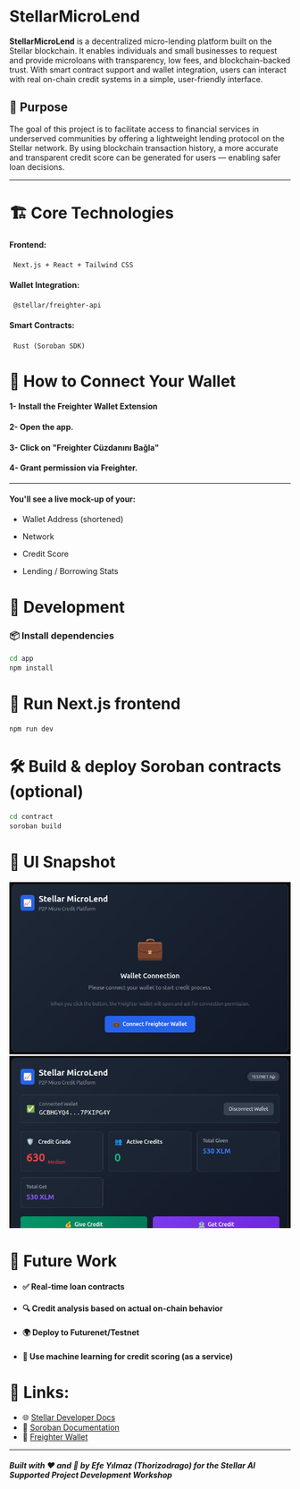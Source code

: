# StellarMicroLend

**StellarMicroLend** is a decentralized micro-lending platform built on the Stellar blockchain. It enables individuals and small businesses to request and provide microloans with transparency, low fees, and blockchain-backed trust. With smart contract support and wallet integration, users can interact with real on-chain credit systems in a simple, user-friendly interface.

## 🚀 Purpose

The goal of this project is to facilitate access to financial services in underserved communities by offering a lightweight lending protocol on the Stellar network. By using blockchain transaction history, a more accurate and transparent credit score can be generated for users — enabling safer loan decisions.

---

# 🏗️ Core Technologies

#### Frontend: 
<code> Next.js + React + Tailwind CSS </code>

#### Wallet Integration: 
<code> @stellar/freighter-api </code>

#### Smart Contracts: 
<code> Rust (Soroban SDK) </code>

# 🔑 How to Connect Your Wallet

#### 1- Install the Freighter Wallet Extension
#### 2- Open the app.
#### 3- Click on "Freighter Cüzdanını Bağla"
#### 4- Grant permission via Freighter.
<hr> 

#### You'll see a live mock-up of your:

- Wallet Address (shortened)

- Network

- Credit Score

- Lending / Borrowing Stats

# 🧪 Development
### 📦 Install dependencies
```bash
cd app
npm install
```
# 🚀 Run Next.js frontend

```bash
npm run dev
```

# 🛠️ Build & deploy Soroban contracts (optional)

```bash
cd contract
soroban build
```

# 📸 UI Snapshot

![Uygulama Ana Ekran Görüntüsü](firstcontent.png)
![Uygulama Ana Ekran Görüntüsü](secondcontent.png)
    

# 📌 Future Work

- ####   ✅ Real-time loan contracts

- ####   🔍 Credit analysis based on actual on-chain behavior

- ####   🌍 Deploy to Futurenet/Testnet

- ####   🧠 Use machine learning for credit scoring (as a service)

# 🔗 Links:
- 🌐 [Stellar Developer Docs](https://developers.stellar.org/docs/)
- 🔧 [Soroban Documentation](https://soroban.stellar.org/docs)
- 💼 [Freighter Wallet](https://freighter.app/)

<hr>

##### Built with ❤️ and 🤖 by Efe Yılmaz (Thorizodrago) for the Stellar AI Supported Project Development Workshop
